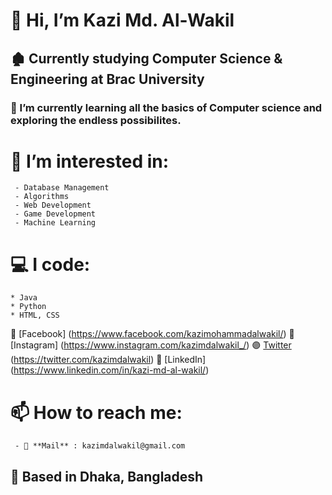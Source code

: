 # 👋 Hi, I’m Kazi Md. Al-Wakil
## 🏚 Currently studying Computer Science & Engineering at Brac University
### 🌱 I’m currently learning all the basics of Computer science and exploring the endless possibilites. 
# 👀 **I’m interested in:**
     - Database Management 
     - Algorithms 
     - Web Development
     - Game Development 
     - Machine Learning

# **💻 I code:**
    * Java
    * Python
    * HTML, CSS

🔵 [Facebook] (https://www.facebook.com/kazimohammadalwakil/)
🔴 [Instagram] (https://www.instagram.com/kazimdalwakil_/)
🟣 [Twitter] (https://twitter.com/kazimdalwakil)
🔵 [LinkedIn] (https://www.linkedin.com/in/kazi-md-al-wakil/)


# 📫 How to reach me:
     - 📧 **Mail** : kazimdalwakil@gmail.com

## 📍  Based in Dhaka, Bangladesh
<!---All links--->
[fb]: 
[insta]: 
[twitter]: 
[linkedin]: 

<!---
kazi-md-al-wakil/kazi-md-al-wakil is a ✨ special ✨ repository because its `README.md` (this file) appears on your GitHub profile.
You can click the Preview link to take a look at your changes.
--->
